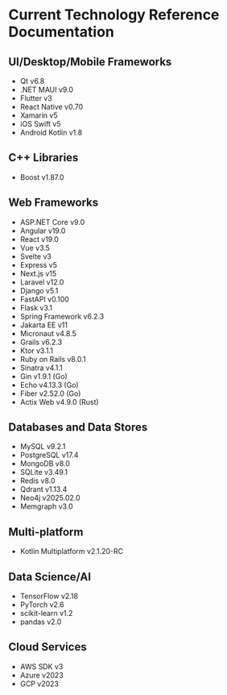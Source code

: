 # Current Technology Reference Documentation

## UI/Desktop/Mobile Frameworks
- Qt v6.8
- .NET MAUI v9.0
- Flutter v3
- React Native v0.70
- Xamarin v5
- iOS Swift v5
- Android Kotlin v1.8

## C++ Libraries
- Boost v1.87.0

## Web Frameworks
- ASP.NET Core v9.0
- Angular v19.0
- React v19.0
- Vue v3.5
- Svelte v3
- Express v5
- Next.js v15
- Laravel v12.0
- Django v5.1
- FastAPI v0.100
- Flask v3.1
- Spring Framework v6.2.3
- Jakarta EE v11
- Micronaut v4.8.5
- Grails v6.2.3
- Ktor v3.1.1
- Ruby on Rails v8.0.1
- Sinatra v4.1.1
- Gin v1.9.1 (Go)
- Echo v4.13.3 (Go)
- Fiber v2.52.0 (Go)
- Actix Web v4.9.0 (Rust)

## Databases and Data Stores
- MySQL v9.2.1
- PostgreSQL v17.4
- MongoDB v8.0
- SQLite v3.49.1
- Redis v8.0
- Qdrant v1.13.4
- Neo4j v2025.02.0
- Memgraph v3.0

## Multi-platform
- Kotlin Multiplatform v2.1.20-RC

## Data Science/AI
- TensorFlow v2.18
- PyTorch v2.6
- scikit-learn v1.2
- pandas v2.0

## Cloud Services
- AWS SDK v3
- Azure v2023
- GCP v2023